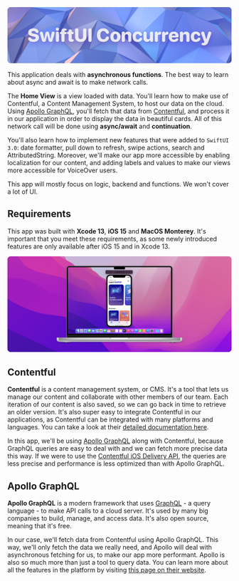 ![cover](cover.png)

This application deals with **asynchronous functions**. The best way to learn about async and await is to make network calls.

The **Home View** is a view loaded with data. You'll learn how to make use of Contentful, a Content Management System, to host our data on the cloud. Using [Apollo GraphQL](https://www.apollographql.com), you'll fetch that data from [Contentful](https://www.contentful.com), and process it in our application in order to display the data in beautiful cards. All of this network call will be done using **async/await** and **continuation**.

You'll also learn how to implement new features that were added to `SwiftUI 3.0`: date formatter, pull down to refresh, swipe actions, search and AttributedString. Moreover, we'll make our app more accessible by enabling localization for our content, and adding labels and values to make our views more accessible for VoiceOver users.

This app will mostly focus on logic, backend and functions. We won't cover a lot of UI.

## Requirements

This app was built with **Xcode 13**, **iOS 15** and **MacOS Monterey**. It's important that you meet these requirements, as some newly introduced features are only available after iOS 15 and in Xcode 13.

![mac](mac.png)

## Contentful

**Contentful** is a content management system, or CMS. It's a tool that lets us manage our content and collaborate with other members of our team. Each iteration of our content is also saved, so we can go back in time to retrieve an older version. It's also super easy to integrate Contentful in our applications, as Contentful can be integrated with many platforms and languages. You can take a look at their [detailed documentation here](https://www.contentful.com/developers/docs/).

In this app, we'll be using [Apollo GraphQL](https://www.apollographql.com) along with Contentful, because GraphQL queries are easy to deal with and we can fetch more precise data this way. If we were to use the [Contentful iOS Delivery API](https://github.com/contentful/contentful.swift/), the queries are less precise and performance is less optimized than with Apollo GraphQL.

## Apollo GraphQL

**Apollo GraphQL** is a modern framework that uses [GraphQL](https://graphql.org) - a query language - to make API calls to a cloud server. It's used by many big companies to build, manage, and access data. It's also open source, meaning that it's free.

In our case, we'll fetch data from Contentful using Apollo GraphQL. This way, we'll only fetch the data we really need, and Apollo will deal with asynchronous fetching for us, to make our app more performant. Apollo is also so much more than just a tool to query data. You can learn more about all the features in the platform by visiting [this page on their website](https://www.apollographql.com/platform/).

